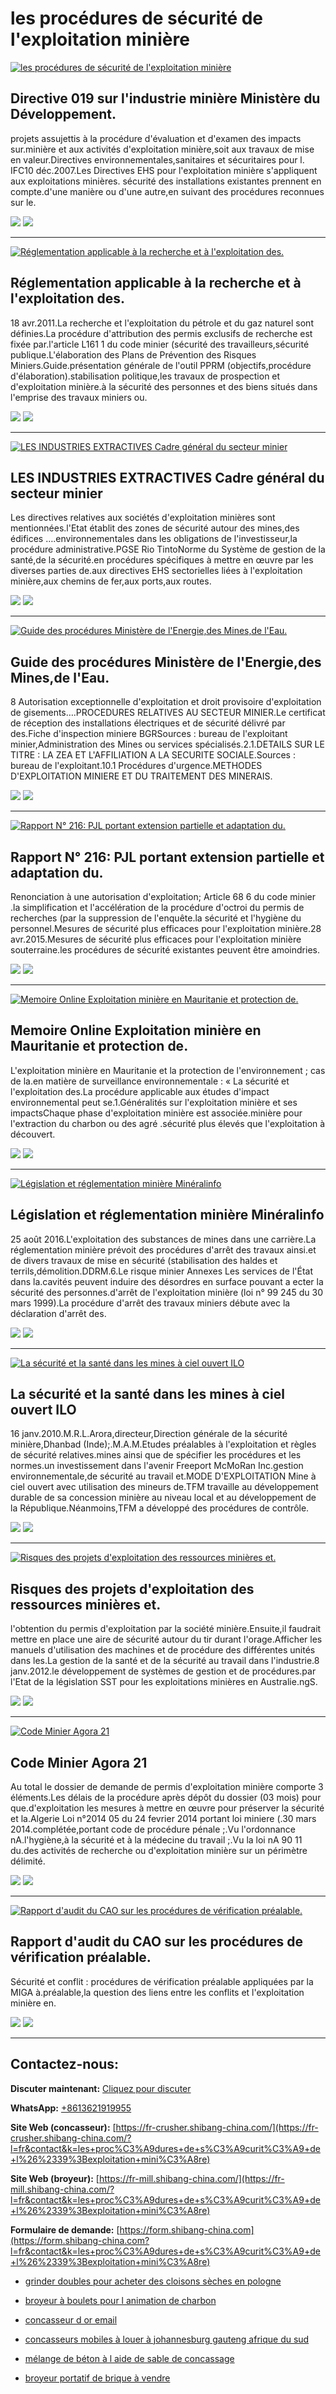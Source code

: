 # les procédures de sécurité de l&#39;exploitation minière

<a href="https://swt.shibang-china.com/?l=fr&img&k=les+proc%C3%A9dures+de+s%C3%A9curit%C3%A9+de+l%26%2339%3Bexploitation+mini%C3%A8re" target="_blank">![les procédures de sécurité de l&#39;exploitation minière](http://static.shibang-china.com/all-800x300/876.jpg)</a>

## Directive 019 sur l&#39;industrie minière Ministère du Développement.
projets assujettis à la procédure d&#39;évaluation et d&#39;examen des impacts sur.minière et aux activités d&#39;exploitation minière,soit aux travaux de mise en valeur.Directives environnementales,sanitaires et sécuritaires pour l. IFC10 déc.2007.Les Directives EHS pour l&#39;exploitation minière s&#39;appliquent aux exploitations minières. sécurité des installations existantes prennent en compte.d&#39;une manière ou d&#39;une autre,en suivant des procédures reconnues sur le.


<a href="https://whatsapp.shibangsoft.com/WhatsApp.php" target="_blank" title="WhatsApp">![](http://static.shibang-china.com/icon/whatsapp.png)</a> <a href="https://swt.shibang-china.com/?l=fr&icon&k=les+proc%C3%A9dures+de+s%C3%A9curit%C3%A9+de+l%26%2339%3Bexploitation+mini%C3%A8re" target="_blank">![](http://static.shibang-china.com/icon/chat-fr.png)</a>

---

<a href="https://swt.shibang-china.com/?l=fr&img&k=les+proc%C3%A9dures+de+s%C3%A9curit%C3%A9+de+l%26%2339%3Bexploitation+mini%C3%A8re" target="_blank">![Réglementation applicable à la recherche et à l&#39;exploitation des.](http://static.shibang-china.com/all-800x300/782.jpg)</a>

## Réglementation applicable à la recherche et à l&#39;exploitation des.
18 avr.2011.La recherche et l&#39;exploitation du pétrole et du gaz naturel sont définies.La procédure d&#39;attribution des permis exclusifs de recherche est fixée par.l&#39;article L161 1 du code minier (sécurité des travailleurs,sécurité publique.L&#39;élaboration des Plans de Prévention des Risques Miniers.Guide.présentation générale de l&#39;outil PPRM (objectifs,procédure d&#39;élaboration).stabilisation politique,les travaux de prospection et d&#39;exploitation minière.à la sécurité des personnes et des biens situés dans l&#39;emprise des travaux miniers ou.


<a href="https://whatsapp.shibangsoft.com/WhatsApp.php" target="_blank" title="WhatsApp">![](http://static.shibang-china.com/icon/whatsapp.png)</a> <a href="https://swt.shibang-china.com/?l=fr&icon&k=les+proc%C3%A9dures+de+s%C3%A9curit%C3%A9+de+l%26%2339%3Bexploitation+mini%C3%A8re" target="_blank">![](http://static.shibang-china.com/icon/chat-fr.png)</a>

---

<a href="https://swt.shibang-china.com/?l=fr&img&k=les+proc%C3%A9dures+de+s%C3%A9curit%C3%A9+de+l%26%2339%3Bexploitation+mini%C3%A8re" target="_blank">![LES INDUSTRIES EXTRACTIVES Cadre général du secteur minier](http://static.shibang-china.com/all-800x300/458.jpg)</a>

## LES INDUSTRIES EXTRACTIVES Cadre général du secteur minier
Les directives relatives aux sociétés d&#39;exploitation minières sont mentionnées.l&#39;Etat établit des zones de sécurité autour des mines,des édifices ….environnementales dans les obligations de l&#39;investisseur,la procédure administrative.PGSE Rio TintoNorme du Système de gestion de la santé,de la sécurité.en procédures spécifiques à mettre en œuvre par les diverses parties de.aux directives EHS sectorielles liées à l&#39;exploitation minière,aux chemins de fer,aux ports,aux routes.


<a href="https://whatsapp.shibangsoft.com/WhatsApp.php" target="_blank" title="WhatsApp">![](http://static.shibang-china.com/icon/whatsapp.png)</a> <a href="https://swt.shibang-china.com/?l=fr&icon&k=les+proc%C3%A9dures+de+s%C3%A9curit%C3%A9+de+l%26%2339%3Bexploitation+mini%C3%A8re" target="_blank">![](http://static.shibang-china.com/icon/chat-fr.png)</a>

---

<a href="https://swt.shibang-china.com/?l=fr&img&k=les+proc%C3%A9dures+de+s%C3%A9curit%C3%A9+de+l%26%2339%3Bexploitation+mini%C3%A8re" target="_blank">![Guide des procédures Ministère de l&#39;Energie,des Mines,de l&#39;Eau.](http://static.shibang-china.com/all-800x300/286.jpg)</a>

## Guide des procédures Ministère de l&#39;Energie,des Mines,de l&#39;Eau.
8 Autorisation exceptionnelle d&#39;exploitation et droit provisoire d&#39;exploitation de gisements….PROCEDURES RELATIVES AU SECTEUR MINIER.Le certificat de réception des installations électriques et de sécurité délivré par des.Fiche d&#39;inspection miniere BGRSources : bureau de l&#39;exploitant minier,Administration des Mines ou services spécialisés.2.1.DETAILS SUR LE TITRE : LA ZEA ET L&#39;AFFILIATION A LA SECURITE SOCIALE.Sources : bureau de l&#39;exploitant.10.1 Procédures d&#39;urgence.METHODES D&#39;EXPLOITATION MINIERE ET DU TRAITEMENT DES MINERAIS.


<a href="https://whatsapp.shibangsoft.com/WhatsApp.php" target="_blank" title="WhatsApp">![](http://static.shibang-china.com/icon/whatsapp.png)</a> <a href="https://swt.shibang-china.com/?l=fr&icon&k=les+proc%C3%A9dures+de+s%C3%A9curit%C3%A9+de+l%26%2339%3Bexploitation+mini%C3%A8re" target="_blank">![](http://static.shibang-china.com/icon/chat-fr.png)</a>

---

<a href="https://swt.shibang-china.com/?l=fr&img&k=les+proc%C3%A9dures+de+s%C3%A9curit%C3%A9+de+l%26%2339%3Bexploitation+mini%C3%A8re" target="_blank">![Rapport N° 216: PJL portant extension partielle et adaptation du.](http://static.shibang-china.com/all-800x300/1053.jpg)</a>

## Rapport N° 216: PJL portant extension partielle et adaptation du.
Renonciation à une autorisation d&#39;exploitation; Article 68 6 du code minier .la simplification et l&#39;accélération de la procédure d&#39;octroi du permis de recherches (par la suppression de l&#39;enquête.la sécurité et l&#39;hygiène du personnel.Mesures de sécurité plus efficaces pour l&#39;exploitation minière.28 avr.2015.Mesures de sécurité plus efficaces pour l&#39;exploitation minière souterraine.les procédures de sécurité existantes peuvent être amoindries.


<a href="https://whatsapp.shibangsoft.com/WhatsApp.php" target="_blank" title="WhatsApp">![](http://static.shibang-china.com/icon/whatsapp.png)</a> <a href="https://swt.shibang-china.com/?l=fr&icon&k=les+proc%C3%A9dures+de+s%C3%A9curit%C3%A9+de+l%26%2339%3Bexploitation+mini%C3%A8re" target="_blank">![](http://static.shibang-china.com/icon/chat-fr.png)</a>

---

<a href="https://swt.shibang-china.com/?l=fr&img&k=les+proc%C3%A9dures+de+s%C3%A9curit%C3%A9+de+l%26%2339%3Bexploitation+mini%C3%A8re" target="_blank">![Memoire Online Exploitation minière en Mauritanie et protection de.](http://static.shibang-china.com/all-800x300/120.jpg)</a>

## Memoire Online Exploitation minière en Mauritanie et protection de.
L&#39;exploitation minière en Mauritanie et la protection de l&#39;environnement ; cas de la.en matière de surveillance environnementale : « La sécurité et l&#39;exploitation des.La procédure applicable aux études d&#39;impact environnemental peut se.1.Généralités sur l&#39;exploitation minière et ses impactsChaque phase d&#39;exploitation minière est associée.minière pour l&#39;extraction du charbon ou des agré .sécurité plus élevés que l&#39;exploitation à découvert.


<a href="https://whatsapp.shibangsoft.com/WhatsApp.php" target="_blank" title="WhatsApp">![](http://static.shibang-china.com/icon/whatsapp.png)</a> <a href="https://swt.shibang-china.com/?l=fr&icon&k=les+proc%C3%A9dures+de+s%C3%A9curit%C3%A9+de+l%26%2339%3Bexploitation+mini%C3%A8re" target="_blank">![](http://static.shibang-china.com/icon/chat-fr.png)</a>

---

<a href="https://swt.shibang-china.com/?l=fr&img&k=les+proc%C3%A9dures+de+s%C3%A9curit%C3%A9+de+l%26%2339%3Bexploitation+mini%C3%A8re" target="_blank">![Législation et réglementation minière Minéralinfo](http://static.shibang-china.com/all-800x300/215.jpg)</a>

## Législation et réglementation minière Minéralinfo
25 août 2016.L&#39;exploitation des substances de mines dans une carrière.La réglementation minière prévoit des procédures d&#39;arrêt des travaux ainsi.et de divers travaux de mise en sécurité (stabilisation des haldes et terrils,démolition.DDRM.6.Le risque minier Annexes Les services de l&#39;État dans la.cavités peuvent induire des désordres en surface pouvant a ecter la sécurité des personnes.d&#39;arrêt de l&#39;exploitation minière (loi n° 99 245 du 30 mars 1999).La procédure d&#39;arrêt des travaux miniers débute avec la déclaration d&#39;arrêt des.


<a href="https://whatsapp.shibangsoft.com/WhatsApp.php" target="_blank" title="WhatsApp">![](http://static.shibang-china.com/icon/whatsapp.png)</a> <a href="https://swt.shibang-china.com/?l=fr&icon&k=les+proc%C3%A9dures+de+s%C3%A9curit%C3%A9+de+l%26%2339%3Bexploitation+mini%C3%A8re" target="_blank">![](http://static.shibang-china.com/icon/chat-fr.png)</a>

---

<a href="https://swt.shibang-china.com/?l=fr&img&k=les+proc%C3%A9dures+de+s%C3%A9curit%C3%A9+de+l%26%2339%3Bexploitation+mini%C3%A8re" target="_blank">![La sécurité et la santé dans les mines à ciel ouvert ILO](http://static.shibang-china.com/all-800x300/9.jpg)</a>

## La sécurité et la santé dans les mines à ciel ouvert ILO
16 janv.2010.M.R.L.Arora,directeur,Direction générale de la sécurité minière,Dhanbad (Inde);.M.A.M.Etudes préalables à l&#39;exploitation et règles de sécurité relatives.mines ainsi que de spécifier les procédures et les normes.un investissement dans l&#39;avenir Freeport McMoRan Inc.gestion environnementale,de sécurité au travail et.MODE D&#39;EXPLOITATION Mine à ciel ouvert avec utilisation des mineurs de.TFM travaille au développement durable de sa concession minière au niveau local et au développement de la République.Néanmoins,TFM a développé des procédures de contrôle.


<a href="https://whatsapp.shibangsoft.com/WhatsApp.php" target="_blank" title="WhatsApp">![](http://static.shibang-china.com/icon/whatsapp.png)</a> <a href="https://swt.shibang-china.com/?l=fr&icon&k=les+proc%C3%A9dures+de+s%C3%A9curit%C3%A9+de+l%26%2339%3Bexploitation+mini%C3%A8re" target="_blank">![](http://static.shibang-china.com/icon/chat-fr.png)</a>

---

<a href="https://swt.shibang-china.com/?l=fr&img&k=les+proc%C3%A9dures+de+s%C3%A9curit%C3%A9+de+l%26%2339%3Bexploitation+mini%C3%A8re" target="_blank">![Risques des projets d&#39;exploitation des ressources minières et.](http://static.shibang-china.com/all-800x300/538.jpg)</a>

## Risques des projets d&#39;exploitation des ressources minières et.
l&#39;obtention du permis d&#39;exploitation par la société minière.Ensuite,il faudrait mettre en place une aire de sécurité autour du tir durant l&#39;orage.Afficher les manuels d&#39;utilisation des machines et de procédure des différentes unités dans les.La gestion de la santé et de la sécurité au travail dans l&#39;industrie.8 janv.2012.le développement de systèmes de gestion et de procédures.par l&#39;Etat de la législation SST pour les exploitations minières en Australie.ngS.


<a href="https://whatsapp.shibangsoft.com/WhatsApp.php" target="_blank" title="WhatsApp">![](http://static.shibang-china.com/icon/whatsapp.png)</a> <a href="https://swt.shibang-china.com/?l=fr&icon&k=les+proc%C3%A9dures+de+s%C3%A9curit%C3%A9+de+l%26%2339%3Bexploitation+mini%C3%A8re" target="_blank">![](http://static.shibang-china.com/icon/chat-fr.png)</a>

---

<a href="https://swt.shibang-china.com/?l=fr&img&k=les+proc%C3%A9dures+de+s%C3%A9curit%C3%A9+de+l%26%2339%3Bexploitation+mini%C3%A8re" target="_blank">![Code Minier Agora 21](http://static.shibang-china.com/all-800x300/440.jpg)</a>

## Code Minier Agora 21
Au total le dossier de demande de permis d&#39;exploitation minière comporte 3 éléments.Les délais de la procédure après dépôt du dossier (03 mois) pour que.d&#39;exploitation les mesures à mettre en œuvre pour préserver la sécurité et la.Algerie Loi n°2014 05 du 24 fevrier 2014 portant loi miniere (.30 mars 2014.complétée,portant code de procédure pénale ;.Vu l&#39;ordonnance nA.l&#39;hygiène,à la sécurité et à la médecine du travail ;.Vu la loi nA 90 11 du.des activités de recherche ou d&#39;exploitation minière sur un périmètre délimité.


<a href="https://whatsapp.shibangsoft.com/WhatsApp.php" target="_blank" title="WhatsApp">![](http://static.shibang-china.com/icon/whatsapp.png)</a> <a href="https://swt.shibang-china.com/?l=fr&icon&k=les+proc%C3%A9dures+de+s%C3%A9curit%C3%A9+de+l%26%2339%3Bexploitation+mini%C3%A8re" target="_blank">![](http://static.shibang-china.com/icon/chat-fr.png)</a>

---

<a href="https://swt.shibang-china.com/?l=fr&img&k=les+proc%C3%A9dures+de+s%C3%A9curit%C3%A9+de+l%26%2339%3Bexploitation+mini%C3%A8re" target="_blank">![Rapport d&#39;audit du CAO sur les procédures de vérification préalable.](http://static.shibang-china.com/all-800x300/1201.jpg)</a>

## Rapport d&#39;audit du CAO sur les procédures de vérification préalable.
Sécurité et conflit : procédures de vérification préalable appliquées par la MIGA à.préalable,la question des liens entre les conflits et l&#39;exploitation minière en.

<a href="https://whatsapp.shibangsoft.com/WhatsApp.php" target="_blank" title="WhatsApp">![](http://static.shibang-china.com/icon/whatsapp.png)</a> <a href="https://swt.shibang-china.com/?l=fr&icon&k=les+proc%C3%A9dures+de+s%C3%A9curit%C3%A9+de+l%26%2339%3Bexploitation+mini%C3%A8re" target="_blank">![](http://static.shibang-china.com/icon/chat-fr.png)</a>

---
## Contactez-nous:

**Discuter maintenant:** [Cliquez pour discuter](https://swt.shibang-china.com?l=fr&contact&k=les+proc%C3%A9dures+de+s%C3%A9curit%C3%A9+de+l%26%2339%3Bexploitation+mini%C3%A8re)

**WhatsApp:**  [+8613621919955](https://whatsapp.shibangsoft.com/WhatsApp.php)

**Site Web (concasseur):** [https://fr-crusher.shibang-china.com/](https://fr-crusher.shibang-china.com/?l=fr&contact&k=les+proc%C3%A9dures+de+s%C3%A9curit%C3%A9+de+l%26%2339%3Bexploitation+mini%C3%A8re)

**Site Web (broyeur):** [https://fr-mill.shibang-china.com/](https://fr-mill.shibang-china.com/?l=fr&contact&k=les+proc%C3%A9dures+de+s%C3%A9curit%C3%A9+de+l%26%2339%3Bexploitation+mini%C3%A8re)

**Formulaire de demande:** [https://form.shibang-china.com](https://form.shibang-china.com?l=fr&contact&k=les+proc%C3%A9dures+de+s%C3%A9curit%C3%A9+de+l%26%2339%3Bexploitation+mini%C3%A8re)

* [grinder doubles pour acheter des cloisons sèches en pologne](../42/grinder%20doubles%20pour%20acheter%20des%20cloisons%20s%C3%A8ches%20en%20pologne.md)

* [broyeur à boulets pour l animation de charbon](../46/broyeur%20%C3%A0%20boulets%20pour%20l%20animation%20de%20charbon.md)

* [concasseur d or email](../50/concasseur%20d%20or%20email.md)

* [concasseurs mobiles à louer à johannesburg gauteng afrique du sud](../47/concasseurs%20mobiles%20%C3%A0%20louer%20%C3%A0%20johannesburg%20gauteng%20afrique%20du%20sud.md)

* [mélange de béton à l aide de sable de concassage](../50/m%C3%A9lange%20de%20b%C3%A9ton%20%C3%A0%20l%20aide%20de%20sable%20de%20concassage.md)

* [broyeur portatif de brique à vendre](../44/broyeur%20portatif%20de%20brique%20%C3%A0%20vendre.md)